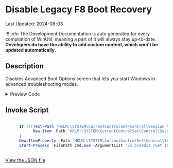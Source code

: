 ﻿# Disable Legacy F8 Boot Recovery

Last Updated: 2024-08-03


!!! info
     The Development Documentation is auto generated for every compilation of WinUtil, meaning a part of it will always stay up-to-date. **Developers do have the ability to add custom content, which won't be updated automatically.**


## Description

Disables Advanced Boot Options screen that lets you start Windows in advanced troubleshooting modes.

<!-- BEGIN CUSTOM CONTENT -->

<!-- END CUSTOM CONTENT -->

<details>
<summary>Preview Code</summary>

```json
{
    "Content":  "Disable Legacy F8 Boot Recovery",
    "Description":  "Disables Advanced Boot Options screen that lets you start Windows in advanced troubleshooting modes.",
    "link":  "https://christitustech.github.io/winutil/dev/features/Legacy-Windows-Panels/user",
    "category":  "Features",
    "panel":  "1",
    "Order":  "a019_",
    "feature":  [

                ],
    "InvokeScript":  [
                         "\r\n      If (!(Test-Path \u0027HKLM:\\SYSTEM\\CurrentControlSet\\Control\\Session Manager\\Configuration Manager\\LastKnownGood\u0027)) {\r\n            New-Item -Path \u0027HKLM:\\SYSTEM\\CurrentControlSet\\Control\\Session Manager\\Configuration Manager\\LastKnownGood\u0027 -Force | Out-Null\r\n      }\r\n      New-ItemProperty -Path \u0027HKLM:\\SYSTEM\\CurrentControlSet\\Control\\Session Manager\\Configuration Manager\\LastKnownGood\u0027 -Name \u0027Enabled\u0027 -Type DWord -Value 0 -Force\r\n      Start-Process -FilePath cmd.exe -ArgumentList \u0027/c bcdedit /Set {Current} BootMenuPolicy Standard\u0027 -Wait\r\n      "
                     ]
}
```
</details>

## Invoke Script

```powershell

      If (!(Test-Path 'HKLM:\SYSTEM\CurrentControlSet\Control\Session Manager\Configuration Manager\LastKnownGood')) {
            New-Item -Path 'HKLM:\SYSTEM\CurrentControlSet\Control\Session Manager\Configuration Manager\LastKnownGood' -Force | Out-Null
      }
      New-ItemProperty -Path 'HKLM:\SYSTEM\CurrentControlSet\Control\Session Manager\Configuration Manager\LastKnownGood' -Name 'Enabled' -Type DWord -Value 0 -Force
      Start-Process -FilePath cmd.exe -ArgumentList '/c bcdedit /Set {Current} BootMenuPolicy Standard' -Wait
      

```
<!-- BEGIN SECOND CUSTOM CONTENT -->

<!-- END SECOND CUSTOM CONTENT -->

[View the JSON file](https://github.com/ChrisTitusTech/winutil/tree/main/config/feature.json)

